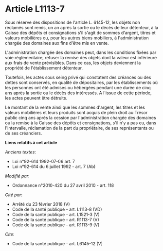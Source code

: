 # Article L1113-7

Sous réserve des dispositions de l'article L. 6145-12, les objets non réclamés sont remis, un an après la sortie ou le décès
de leur détenteur, à la Caisse des dépôts et consignations s'il s'agit de sommes d'argent, titres et valeurs mobilières ou,
pour les autres biens mobiliers, à l'administration chargée des domaines aux fins d'être mis en vente. 

L'administration chargée des domaines peut, dans les conditions fixées par voie réglementaire, refuser la remise des objets
dont la valeur est inférieure aux frais de vente prévisibles. Dans ce cas, les objets deviennent la propriété de
l'établissement détenteur. 

Toutefois, les actes sous seing privé qui constatent des créances ou des dettes sont conservés, en qualité de dépositaires,
par les établissements où les personnes ont été admises ou hébergées pendant une durée de cinq ans après la sortie ou le
décès des intéressés. A l'issue de cette période, les actes peuvent être détruits. 

Le montant de la vente ainsi que les sommes d'argent, les titres et les valeurs mobilières et leurs produits sont acquis de
plein droit au Trésor public cinq ans après la cession par l'administration chargée des domaines ou la remise à la Caisse des
dépôts et consignations, s'il n'y a pas eu, dans l'intervalle, réclamation de la part du propriétaire, de ses représentants
ou de ses créanciers.

**Liens relatifs à cet article**

_Anciens textes_:

  - Loi n°92-614 1992-07-06 art. 7
  - Loi n°92-614 du 6 juillet 1992 - art. 7 (Ab)

_Modifié par_:

  - Ordonnance n°2010-420  du 27 avril 2010 - art. 118

_Cité par_:

  - Arrêté du 23 février 2018 (V)
  - Code de la santé publique - art. L1113-8 (VD)
  - Code de la santé publique - art. L1521-3 (V)
  - Code de la santé publique - art. R1113-7 (V)
  - Code de la santé publique - art. R1113-9 (V)

_Cite_:

  - Code de la santé publique - art. L6145-12 (V)
